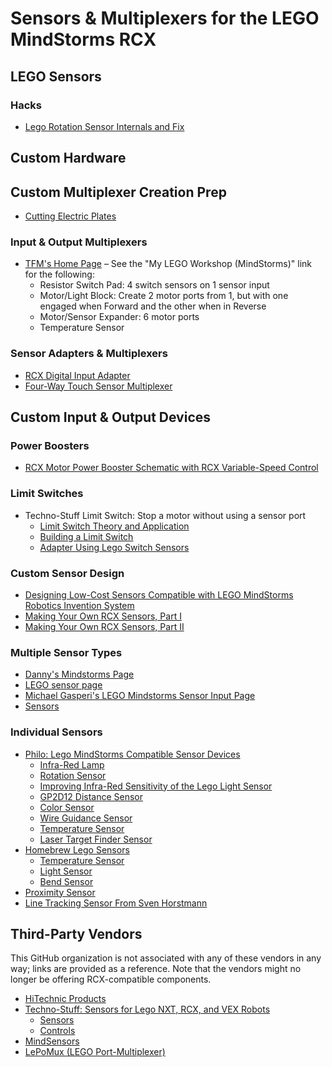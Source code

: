 # Sensors & Multiplexers for the LEGO MindStorms RCX

## LEGO Sensors

### Hacks
* [Lego Rotation Sensor Internals and Fix](http://www.philohome.com/sensors/legorot.htm)


## Custom Hardware

## Custom Multiplexer Creation Prep
* [Cutting Electric Plates](http://www.abs-robotics.com/tips/electric/cutplate.htm)

### Input & Output Multiplexers
* [TFM's Home Page](http://www.akasa.bc.ca/tfm/) – See the "My LEGO Workshop (MindStorms)" link for the following:
  + Resistor Switch Pad: 4 switch sensors on 1 sensor input
  + Motor/Light Block: Create 2 motor ports from 1, but with one engaged when Forward and the other when in Reverse
  + Motor/Sensor Expander: 6 motor ports
  + Temperature Sensor

### Sensor Adapters & Multiplexers
* [RCX Digital Input Adapter](http://www.eecs.tufts.edu/~dsculley/RCX/)
* [Four-Way Touch Sensor Multiplexer](https://www.elecbrick.com/mux/)

## Custom Input & Output Devices

### Power Boosters
* [RCX Motor Power Booster Schematic with RCX Variable-Speed Control](http://news.lugnet.com/robotics/?n=22861)

### Limit Switches
* Techno-Stuff Limit Switch: Stop a motor without using a sensor port
  + [Limit Switch Theory and Application](https://web.archive.org/web/20200219171703/http://www.techno-stuff.com/limit.htm)
  + [Building a Limit Switch](https://web.archive.org/web/20200219110707/http://www.techno-stuff.com/lswitch.htm)
  + [Adapter Using Lego Switch Sensors](https://web.archive.org/web/20200219171803/http://www.techno-stuff.com/lsa.htm)

### Custom Sensor Design
* [Designing Low-Cost Sensors Compatible with LEGO MindStorms Robotics Invention System](https://www.aaai.org/Papers/Symposia/Spring/2004/SS-04-01/SS04-01-037.pdf)
* [Making Your Own RCX Sensors, Part I](https://www.convict.lu/Jeunes/ultimate_stuff/Making%20your%20own%20RCX%20sensors.pdf)
* [Making Your Own RCX Sensors, Part II](https://www.convict.lu/Jeunes/ultimate_stuff/Making%20your%20own%20RCX%20sensors_part2.pdf)

### Multiple Sensor Types
* [Danny's Mindstorms Page](https://web.archive.org/web/20060710063039/http://unitutor.unisi.it/~danny/)
* [LEGO sensor page](http://www.barello.net/ARC/projects/LEGO/)
* [Michael Gasperi's LEGO Mindstorms Sensor Input Page](https://web.archive.org/web/20200719080333/http://www.extremenxt.com/lego.htm)
* [Sensors](http://www.convict.lu/Jeunes/Sensors.htm)
### Individual Sensors
* [Philo: Lego MindStorms Compatible Sensor Devices](https://www.philohome.com/sensors.htm)
  + [Infra-Red Lamp](https://www.philohome.com/sensors/irlamp.htm)
  + [Rotation Sensor](https://www.philohome.com/sensors/rotsensor.htm)
  + [Improving Infra-Red Sensitivity of the Lego Light Sensor](https://www.philohome.com/sensors/ir_sensitivity.htm)
  + [GP2D12 Distance Sensor](https://www.philohome.com/sensors/gp2d12.htm)
  + [Color Sensor](https://www.philohome.com/sensors/colorsensor.htm)
  + [Wire Guidance Sensor](https://www.philohome.com/sensors/filoguide.htm)
  + [Temperature Sensor](https://www.philohome.com/sensors/tempsensor.htm)
  + [Laser Target Finder Sensor](https://www.philohome.com/sensors/lasersensor.htm)
* [Homebrew Lego Sensors](https://web.archive.org/web/20090106131819/http://www.stormyprods.com/lego/)
  + [Temperature Sensor](https://web.archive.org/web/20090106131819/http://www.stormyprods.com/lego/#temp)
  + [Light Sensor](https://web.archive.org/web/20090106131819/http://www.stormyprods.com/lego/#light)
  + [Bend Sensor](https://web.archive.org/web/20090106131819/http://www.stormyprods.com/lego/#bend)
* [Proximity Sensor](https://robotics.benedettelli.com/lego-proximity-sensor-rcx/)
* [Line Tracking Sensor From Sven Horstmann](http://www.extremenxt.com/linetrak.htm)

## Third-Party Vendors
This GitHub organization is not associated with any of these vendors in any way;
links are provided as a reference.  Note that the vendors might no longer be offering RCX-compatible components.
* [HiTechnic Products](https://web.archive.org/web/20050614010406/http://www.hitechnic.com/)
* [Techno-Stuff: Sensors for Lego NXT, RCX, and VEX Robots](https://web.archive.org/web/20200217205333/http://www.techno-stuff.com/)
  + [Sensors](https://web.archive.org/web/20200217205530/http://www.techno-stuff.com/sensors.htm)
  + [Controls](https://web.archive.org/web/20190224064158/http://techno-stuff.com/controls.htm)
* [MindSensors](https://web.archive.org/web/20070827110116/http://www.mindsensors.com/index.php?module=pagemaster&PAGE_user_op=view_page&PAGE_id=37&MMN_position=11:11)
* [LePoMux (LEGO Port-Multiplexer)](https://web.archive.org/web/20070216231344/http://www.lepomux.org/)
